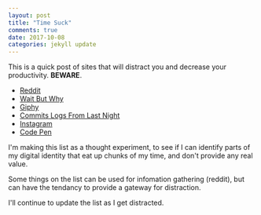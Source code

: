 ```yaml
---
layout: post
title: "Time Suck"
comments: true
date: 2017-10-08
categories: jekyll update
---
```


This is a quick post of sites that will distract you and decrease your productivity. __BEWARE__.

* [Reddit](http://www.Reddit.com)
* [Wait But Why](http://www.Waitbutwhy.com)
* [Giphy](http://www.Giphy.com)
* [Commits Logs From Last Night](http://www.commitlogsfromlastnight.com/)
* [Instagram](http://www.instagram.com)
* [Code Pen](http://www.codepen.io)

I'm making this list as a thought experiment, to see if I can identify parts of my digital identity that eat up chunks of my time, and don't provide any real value.

Some things on the list can be used for infomation gathering (reddit), but can have the tendancy to provide a gateway for distraction.

I'll continue to update the list as I get distracted.

